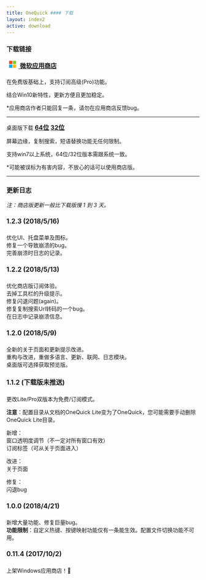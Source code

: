 ```yaml
---
title: OneQuick #### 下载
layout: index2
active: download
---
```

<style>
div.dl-link a {
	font-size: 16px;
	font-weight: 700;
}
h4 {
	font-size: 1.2em !important;
}
</style>

### 下载链接

<div style="margin: 20px 0px;" class="dl-link">
	<a id="store-link" href="https://www.microsoft.com/store/apps/9pfn5k6qxt46">
		<img src="/img/ms-logo.png" style="height: 20px;
    margin: -3px 5px 0 6px;">
    	<span class="m-color">微软应用商店</span>
	</a>
</div>
<script src="/javascripts/launch_uri.js"></script>
<script>
var store_protocol = "ms-windows-store://pdp/?productid=9PFN5K6QXT46";
var store_url = "https://www.microsoft.com/store/apps/9pfn5k6qxt46";
$("#store-link").click(function(event){
	event.preventDefault();
	openlink();
});
function openlink(){
	launchUri(store_protocol, function(){
	},function(){
		window.open(store_url, "_blank");
	},function(){
		window.open(store_url, "_blank");
	})
	ga('send', 'event', 'download', 'store', 'store-download-page');
}
</script>

在免费版基础上，支持订阅高级(Pro)功能。

结合Win10新特性，更新方便且更加稳定。

 *应用商店作者只能回复一条，请勿在应用商店反馈bug。

---

<div style="margin: 10px 0;" class="dl-link">
	桌面版下载
	<a class="m-color" href="/bin/OneQuick.{{site.stable-version}}.x64.zip" onclick="ga('send', 'event', 'download', 'desktop', 'x64');">64位</a>
	<a class="m-color" href="/bin/OneQuick.{{site.stable-version}}.x86.zip" onclick="ga('send', 'event', 'download', 'desktop', 'x86');">32位</a>
</div>

屏幕边缘，复制搜索，短语替换功能无任何限制。

支持win7以上系统，64位/32位版本需跟系统一致。

 *可能被误标为有害内容，不放心的话可以使用商店版。

---

<h3 id='change-log'>更新日志</h3>

*注：商店版更新一般比下载版慢 1 到 3 天。*

#### 1.2.3 (2018/5/16)  

优化UI、托盘菜单及图标。  
修复一个导致崩溃的bug。  
完善崩溃时日志的记录。  

#### 1.2.2 (2018/5/13)

优化商店版订阅体验。  
去掉工具栏的升级提示。  
修复闪退问题(again)。  
修复复制搜索Url转码的一个bug。  
在日志中记录崩溃信息。  

#### 1.2.0 (2018/5/9)

全新的关于页面和更新提示改进。  
重构与改进，重做多语言、更新、联网、日志模块。  
桌面版可选择获取预览版。  

#### 1.1.2 (下载版未推送)

更改Lite/Pro双版本为免费/订阅模式。

**注意**：配置目录从文档的OneQuick Lite变为了OneQuick，您可能需要手动删除OneQuick Lite目录。

新增：  
窗口透明度调节（不一定对所有窗口有效）  
订阅标签（可从关于页面进入）  

改进：  
关于页面  

修复：  
闪退bug  

#### 1.0.0 (2018/4/21)

新增大量功能、修复巨量bug。  
**功能限制**：自定义热键、按键映射功能仅有一条能生效。配置文件切换功能不可用。


#### 0.11.4 (2017/10/2)

上架Windows应用商店！🎉